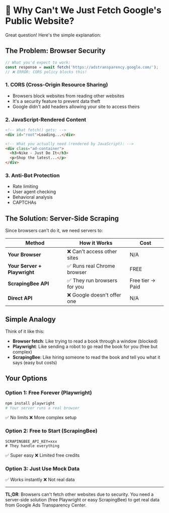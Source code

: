 # 🤔 Why Can't We Just Fetch Google's Public Website?

Great question! Here's the simple explanation:

## The Problem: Browser Security

```javascript
// What you'd expect to work:
const response = await fetch('https://adstransparency.google.com/');
// ❌ ERROR: CORS policy blocks this!
```

### 1. **CORS (Cross-Origin Resource Sharing)**
- Browsers block websites from reading other websites
- It's a security feature to prevent data theft
- Google didn't add headers allowing your site to access theirs

### 2. **JavaScript-Rendered Content**
```html
<!-- What fetch() gets: -->
<div id="root">Loading...</div>

<!-- What you actually need (rendered by JavaScript): -->
<div class="ad-container">
  <h3>Nike - Just Do It</h3>
  <p>Shop the latest...</p>
</div>
```

### 3. **Anti-Bot Protection**
- Rate limiting
- User agent checking
- Behavioral analysis
- CAPTCHAs

## The Solution: Server-Side Scraping

Since browsers can't do it, we need servers to:

| Method | How it Works | Cost |
|--------|--------------|------|
| **Your Browser** | ❌ Can't access other sites | N/A |
| **Your Server + Playwright** | ✅ Runs real Chrome browser | FREE |
| **ScrapingBee API** | ✅ They run browsers for you | Free tier → Paid |
| **Direct API** | ❌ Google doesn't offer one | N/A |

## Simple Analogy

Think of it like this:
- **Browser fetch**: Like trying to read a book through a window (blocked)
- **Playwright**: Like sending a robot to go read the book for you (free but complex)
- **ScrapingBee**: Like hiring someone to read the book and tell you what it says (easy but costs)

## Your Options

### Option 1: Free Forever (Playwright)
```bash
npm install playwright
# Your server runs a real browser
```
✅ No limits
❌ More complex setup

### Option 2: Free to Start (ScrapingBee)
```
SCRAPINGBEE_API_KEY=xxx
# They handle everything
```
✅ Super easy
❌ Limited free credits

### Option 3: Just Use Mock Data
✅ Works instantly
❌ Not real data

---

**TL;DR**: Browsers can't fetch other websites due to security. You need a server-side solution (free Playwright or easy ScrapingBee) to get real data from Google Ads Transparency Center. 